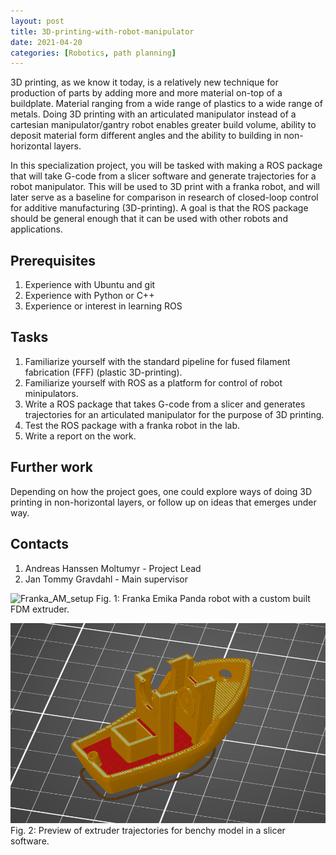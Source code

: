 ```yaml
---
layout: post
title: 3D-printing-with-robot-manipulator
date: 2021-04-20
categories: [Robotics, path planning]
---
```


3D printing, as we know it today, is a relatively new technique for production of parts by adding more and more material on-top of a buildplate. Material ranging from a wide range of plastics to a wide range of metals. Doing 3D printing with an articulated manipulator instead of a cartesian manipulator/gantry robot enables greater build volume, ability to deposit material form different angles and the ability to building in non-horizontal layers.

In this specialization project, you will be tasked with making a ROS package that will take G-code from a slicer software and generate trajectories for a robot manipulator. This will be used to 3D print with a franka robot, and will later serve as a baseline for comparison in research of closed-loop control for additive manufacturing (3D-printing). A goal is that the ROS package should be general enough that it can be used with other robots and applications.

## Prerequisites ##

1. Experience with Ubuntu and git
2. Experience with Python or C++
3. Experience or interest in learning ROS

## Tasks ##

1. Familiarize yourself with the standard pipeline for fused filament fabrication (FFF) (plastic 3D-printing).
2. Familiarize yourself with ROS as a platform for control of robot minipulators.
3. Write a ROS package that takes G-code from a slicer and generates trajectories for an articulated manipulator for the purpose of 3D printing.
4. Test the ROS package with a franka robot in the lab.
5. Write a report on the work.

## Further work ##

Depending on how the project goes, one could explore ways of doing 3D printing in non-horizontal layers, or follow up on ideas that emerges under way.

## Contacts ##
1. Andreas Hanssen Moltumyr - Project Lead
2. Jan Tommy Gravdahl - Main supervisor

![Franka_AM_setup](../assets/extruder_mounted_to_franka.jpg)
Fig. 1: Franka Emika Panda robot with a custom built FDM extruder.

![Slicing_illustration](../assets/benchy_slicing_illustration.PNG)
Fig. 2: Preview of extruder trajectories for benchy model in a slicer software.